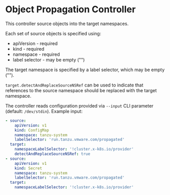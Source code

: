 # Object Propagation Controller

This controller source objects into the target namespaces.

Each set of source objects is specified using:

- apiVersion - required
- kind - required
- namespace - required
- label selector - may be empty ("")

The target namespace is specified by a label selector, which may be empty ("").

`target.detectAndReplaceSourceNSRef` can be used to indicate that references to the source namespace should be replaced
with the target namespace.

The controller reads configuration provided via `--input` CLI parameter (default: `/dev/stdin`).
Example input:

```yaml
- source:
    apiVersion: v1
    kind: ConfigMap
    namespace: tanzu-system
    labelSelector: 'run.tanzu.vmware.com/propagated'
  target:
    namespaceLabelSelector: '!cluster.x-k8s.io/provider'
    detectAndReplaceSourceNSRef: true
- source:
    apiVersion: v1
    kind: Secret
    namespace: tanzu-system
    labelSelector: 'run.tanzu.vmware.com/propagated'
  target:
    namespaceLabelSelector: '!cluster.x-k8s.io/provider'
```
